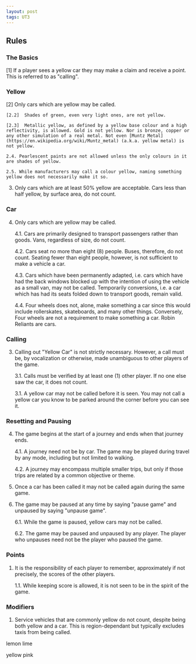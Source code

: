 ```yaml
---
layout: post
tags: UT3
---
```


## Rules

### The Basics

[1]  If a player sees a yellow car they may make a claim and receive a point. This is referred to as "calling".

### Yellow

[2]  Only cars which are yellow may be called.

    [2.2]  Shades of green, even very light ones, are not yellow.

    [2.3]  Metallic yellow, as defined by a yellow base colour and a high reflectivity, is allowed. Gold is not yellow. Nor is bronze, copper or any other simulation of a real metal. Not even [Muntz Metal](https://en.wikipedia.org/wiki/Muntz_metal) (a.k.a. yellow metal) is not yellow.

    2.4. Pearlescent paints are not allowed unless the only colours in it are shades of yellow.

    2.5. While manufacturers may call a colour yellow, naming something yellow does not necessarily make it so.

3. Only cars which are at least 50% yellow are acceptable. Cars less than half yellow, by surface area, do not count.

### Car

4. Only cars which are yellow may be called.

    4.1. Cars are primarily designed to transport passengers rather than goods. Vans, regardless of size, do not count.

    4.2. Cars seat no more than eight (8) people. Buses, therefore, do not count. Seating fewer than eight people, however, is not sufficient to make a vehicle a car.

    4.3. Cars which have been permanently adapted, i.e. cars which have had the back windows blocked up with the intention of using the vehicle as a small van, may not be called. Temporarily conversions, i.e. a car which has had its seats folded down to transport goods, remain valid.

    4.4. Four wheels does not, alone, make something a car since this would include rollerskates, skateboards, and many other things. Conversely, Four wheels are not a requirement to make something a car. Robin Reliants are cars.

### Calling

3. Calling out "Yellow Car" is not strictly necessary. However, a call must be, by vocalization or otherwise, made unambiguous to other players of the game.

    3.1. Calls must be verified by at least one (1) other player. If no one else saw the car, it does not count.

    3.1. A yellow car may not be called before it is seen. You may not call a yellow car you know to be parked around the corner before you can see it.

### Resetting and Pausing

4. The game begins at the start of a journey and ends when that journey ends.

    4.1. A journey need not be by car. The game may be played during travel by any mode, including but not limited to walking.

    4.2. A journey may encompass multiple smaller trips, but only if those trips are related by a common objective or theme.

5. Once a car has been called it may not be called again during the same game.

6. The game may be paused at any time by saying "pause game" and unpaused by saying "unpause game".

    6.1. While the game is paused, yellow cars may not be called.

    6.2. The game may be paused and unpaused by any player. The player who unpauses need not be the player who paused the game.

### Points

1. It is the responsibility of each player to remember, approximately if not precisely, the scores of the other players.

    1.1. While keeping score is allowed, it is not seen to be in the spirit of the game.

### Modifiers

1. Service vehicles that are commonly yellow do not count, despite being both yellow and a car. This is region-dependant but typically excludes taxis from being called.


lemon lime

yellow pink
